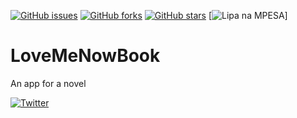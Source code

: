 [![GitHub issues](https://img.shields.io/github/issues/Mogakamo/LoveMeNowBook)](https://github.com/Mogakamo/LoveMeNowBook/issues)
[![GitHub forks](https://img.shields.io/github/forks/Mogakamo/LoveMeNowBook)](https://github.com/Mogakamo/LoveMeNowBook/network)
[![GitHub stars](https://img.shields.io/github/stars/Mogakamo/LoveMeNowBook)](https://github.com/Mogakamo/LoveMeNowBook/stargazers)
[![Lipa na MPESA](https://img.shields.io/badge/lipa--na--MPESA-yes-brightgreen)]


# LoveMeNowBook
An app for a novel

[![Twitter](https://img.shields.io/twitter/url?style=social)](https://twitter.com/intent/tweet?text=Wow:&url=https%3A%2F%2Fgithub.com%2FMogakamo%2FLoveMeNowBook)
